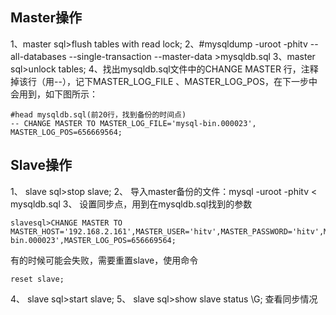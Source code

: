 ## Master操作
1、master sql>flush tables with read lock;
2、#mysqldump -uroot -phitv --all-databases --single-transaction --master-data >mysqldb.sql
3、master sql>unlock tables;
4、找出mysqldb.sql文件中的CHANGE MASTER 行，注释掉该行（用--），记下MASTER_LOG_FILE 、MASTER_LOG_POS，在下一步中会用到，如下图所示：
```
#head mysqldb.sql(前20行，找到备份的时间点)
-- CHANGE MASTER TO MASTER_LOG_FILE='mysql-bin.000023', MASTER_LOG_POS=656669564;
```
## Slave操作
1、	slave sql>stop slave;
2、	导入master备份的文件：mysql -uroot -phitv < mysqldb.sql
3、	设置同步点，用到在mysqldb.sql找到的参数
```
slavesql>CHANGE MASTER TO MASTER_HOST='192.168.2.161',MASTER_USER='hitv',MASTER_PASSWORD='hitv',MASTER_LOG_FILE='mysql-bin.000023',MASTER_LOG_POS=656669564;
```
有的时候可能会失败，需要重置slave，使用命令
```
reset slave;
```
4、	slave sql>start slave;
5、	slave sql>show slave status \G; 查看同步情况
